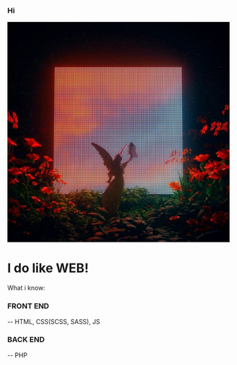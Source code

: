 <!-- ![Header](photos/1613243517_128-p-temno-sinii-fon-anime-212.jpg) -->
### Hi

<img src="photos/d54db5f4eec6c760b9b2bc9493a54ecb.jpg" alt="drawing" height="500" width="100%">

# I do like WEB!
What i know:
### FRONT END
-- HTML, CSS(SCSS, SASS), JS
### BACK END
-- PHP
